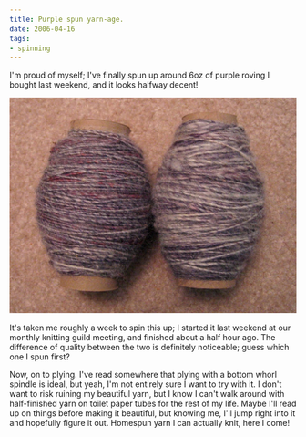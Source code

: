 ```yaml
---
title: Purple spun yarn-age.
date: 2006-04-16
tags:
- spinning
---
```

I'm proud of myself; I've finally spun up around 6oz of purple roving I bought last weekend, and it looks halfway decent!

![Two bobbins of purple handspun yarn.](../../images/purple-yarn-spun-up.jpg "Purple yarn, spun up!")

It's taken me roughly a week to spin this up; I started it last weekend at our monthly knitting guild meeting, and finished about a half hour ago. The difference of quality between the two is definitely noticeable; guess which one I spun first?

Now, on to plying. I've read somewhere that plying with a bottom whorl spindle is ideal, but yeah, I'm not entirely sure I want to try with it. I don't want to risk ruining my beautiful yarn, but I know I can't walk around with half-finished yarn on toilet paper tubes for the rest of my life. Maybe I'll read up on things before making it beautiful, but knowing me, I'll jump right into it and hopefully figure it out. Homespun yarn I can actually knit, here I come!
